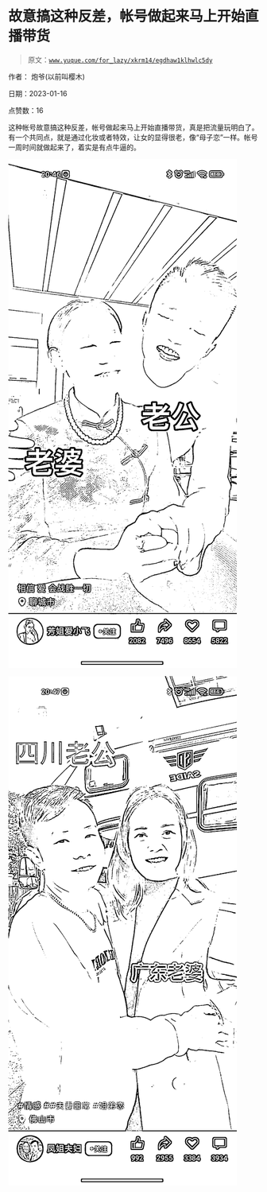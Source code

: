 # 故意搞这种反差，帐号做起来马上开始直播带货

> 原文：[`www.yuque.com/for_lazy/xkrm14/egdhaw1klhwlc5dy`](https://www.yuque.com/for_lazy/xkrm14/egdhaw1klhwlc5dy)



作者： 炮爷(以前叫樱木) 

日期：2023-01-16 

点赞数：16 

这种帐号故意搞这种反差，帐号做起来马上开始直播带货，真是把流量玩明白了。有一个共同点，就是通过化妆或者特效，让女的显得很老，像“母子恋”一样。帐号一周时间就做起来了，着实是有点牛逼的。 

![](img/f0f48fec7213afaed7f0033f0a5a2c10.png) 

![](img/977d0a9aba518b2d448d67a63a5b299c.png) 


